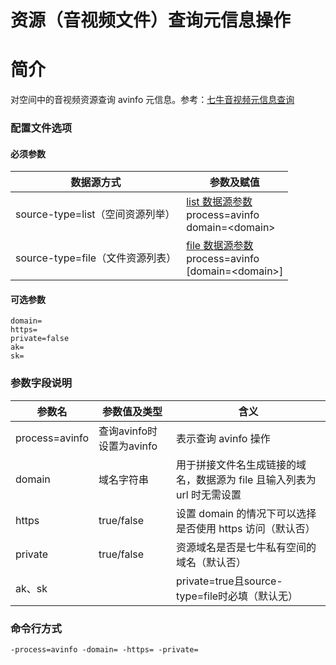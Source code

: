 # 资源（音视频文件）查询元信息操作

# 简介
对空间中的音视频资源查询 avinfo 元信息。参考：[七牛音视频元信息查询](https://developer.qiniu.com/dora/manual/1247/audio-and-video-metadata-information-avinfo)  

### 配置文件选项

#### 必须参数
|数据源方式|参数及赋值|
|--------|-----|
|source-type=list（空间资源列举）|[list 数据源参数](listbucket.md) <br> process=avinfo <br> domain=\<domain> |  
|source-type=file（文件资源列表）|[file 数据源参数](fileinput.md) <br> process=avinfo <br> [domain=\<domain>] |  

#### 可选参数
```
domain=
https=
private=false
ak=
sk=
```

### 参数字段说明
|参数名|参数值及类型 | 含义|  
|-----|-------|-----|  
|process=avinfo| 查询avinfo时设置为avinfo| 表示查询 avinfo 操作|  
|domain| 域名字符串| 用于拼接文件名生成链接的域名，数据源为 file 且输入列表为 url 时无需设置|  
|https| true/false| 设置 domain 的情况下可以选择是否使用 https 访问（默认否）|  
|private| true/false| 资源域名是否是七牛私有空间的域名（默认否）|  
|ak、sk| | private=true且source-type=file时必填（默认无）|  

### 命令行方式
```
-process=avinfo -domain= -https= -private= 
```
